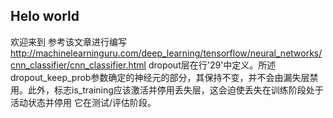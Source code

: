 ## Helo world
欢迎来到
参考该文章进行编写
http://machinelearninguru.com/deep_learning/tensorflow/neural_networks/cnn_classifier/cnn_classifier.html
dropout层在行'29'中定义。所述dropout_keep_prob参数确定的神经元的部分，其保持不变，并不会由漏失层禁用。此外，标志is_training应该激活并停用丢失层，这会迫使丢失在训练阶段处于活动状态并停用 它在测试/评估阶段。
